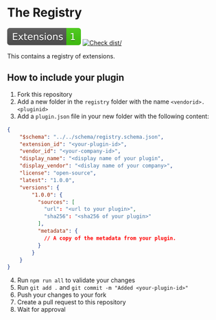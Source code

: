 # The Registry

[![NrOfExtensions](./badges/extensions.svg)](./badges/extensions.svg)
[![Check dist/](https://github.com/Maddimax/registry/actions/workflows/validate.yml/badge.svg)](https://github.com/Maddimax/registry/actions/workflows/validate.yml)

This contains a registry of extensions.

## How to include your plugin

1. Fork this repository
2. Add a new folder in the `registry` folder with the name `<vendorid>.<pluginid>`
3. Add a `plugin.json` file in your new folder with the following content:
```json
{
    "$schema": "../../schema/registry.schema.json",
    "extension_id": "<your-plugin-id>",
    "vendor_id": "<your-company-id>",
    "display_name": "<display name of your plugin",
    "display_vendor": "<dislay name of your company>",
    "license": "open-source",
    "latest": "1.0.0",
    "versions": {
        "1.0.0": {
          "sources": [
            "url": "<url to your plugin>",
            "sha256": "<sha256 of your plugin>"
          ],
          "metadata": {
            // A copy of the metadata from your plugin.
          }
        }
    }
}
```
4. Run `npm run all` to validate your changes
5. Run `git add .` and `git commit -m "Added <your-plugin-id>"`
6. Push your changes to your fork
7. Create a pull request to this repository
8. Wait for approval
